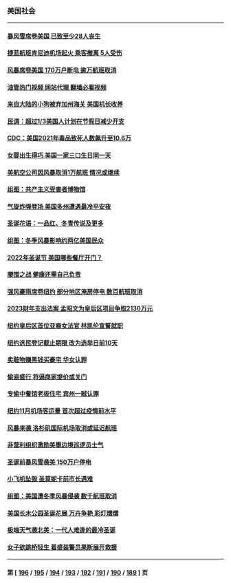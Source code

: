 ### 美国社会
---
#### [暴风雪席卷美国 已致至少28人丧生](../../pages/ncid1078160/n13891806.md?12261245) 
#### [捷蓝航班肯尼迪机场起火 乘客撤离 5人受伤](../../pages/ncid1078160/n13891781.md?12261245) 
#### [风暴席卷美国 170万户断电 逾万航班取消](../../pages/ncid1078160/n13891721.md?12261245) 
#### [油管热门视频 网站代理 翻墙必看视频](http://138.2.39.72:81/youtube.html?epic-marker?12261245)
#### [来自大陆的小狗被弃加州海关 美国机长收养](../../pages/ncid1078160/n13891407.md?12261245) 
#### [民调：超过1/3美国人计划在节假日减少开支](../../pages/ncid1078160/n13891337.md?12261245) 
#### [CDC：美国2021年毒品致死人数飙升至10.6万](../../pages/ncid1078160/n13891302.md?12261245) 
#### [女婴出生得巧 美国一家三口生日同一天](../../pages/ncid1078160/n13891358.md?12261245) 
#### [美航空公司因风暴取消1万航班 情况或继续](../../pages/ncid1078160/n13891292.md?12261245) 
#### [组图：共产主义受害者博物馆](../../pages/ncid1078160/n13890747.md?12261245) 
#### [气旋炸弹登场 美国多州遭遇最冷平安夜](../../pages/ncid1078160/n13891170.md?12261245) 
#### [圣诞花语：一品红、冬青传说及更多](../../pages/ncid1078160/n13891201.md?12261245) 
#### [组图：冬季风暴影响约两亿美国民众](../../pages/ncid1078160/n13891023.md?12261245) 
#### [2022年圣诞节 美国哪些餐厅开门？](../../pages/ncid1078160/n13891113.md?12261245) 
#### [腰围之战 健康还需自己负责](../../pages/ncid1078160/n13890989.md?12261245) 
#### [强风豪雨席卷纽约 部分地区淹房停电 数百航班取消](../../pages/ncid1078160/n13890949.md?12261245) 
#### [2023财年支出法案 孟昭文为皇后区项目争取2130万元](../../pages/ncid1078160/n13890910.md?12261245) 
#### [纽约皇后区首位亚裔女法官 林凯伦宣誓就职](../../pages/ncid1078160/n13890899.md?12261245) 
#### [纽约选民登记截止期限 改为选举日前10天](../../pages/ncid1078160/n13890940.md?12261245) 
#### [卖赃物赚黑钱买豪宅 华女认罪](../../pages/ncid1078160/n13890930.md?12261245) 
#### [偷盗盛行 将逼商家提价或关门](../../pages/ncid1078160/n13890928.md?12261245) 
#### [专偷中餐馆老板住宅 宾州一贼认罪](../../pages/ncid1078160/n13890926.md?12261245) 
#### [纽约11月机场客运量 首次超过疫情前水平](../../pages/ncid1078160/n13890932.md?12261245) 
#### [风暴来袭 洛杉矶国际机场取消或延迟航班](../../pages/ncid1078160/n13890849.md?12261245) 
#### [非营利组织激励美墨边境巡逻员士气](../../pages/ncid1078160/n13890833.md?12261245) 
#### [圣诞前暴风雪袭美 150万户停电](../../pages/ncid1078160/n13890783.md?12261245) 
#### [小飞机坠毁 圣莫妮卡前市长遇难](../../pages/ncid1078160/n13890779.md?12261245) 
#### [组图：美国遭冬季风暴侵袭 数千航班取消](../../pages/ncid1078160/n13890403.md?12261245) 
#### [美国长木公园圣诞花展 万卉争艳  彩灯熠熠](../../pages/ncid1078160/n13890726.md?12261245) 
#### [极端天气袭北美：一代人难逢的最冷圣诞](../../pages/ncid1078160/n13890635.md?12261245) 
#### [女子欲跳桥轻生 着盛装警员果断展开救援](../../pages/ncid1078160/n13890314.md?12261245) 

---
#### 第 [ [196](./196.md?12261245) / [195](./195.md?12261245) / [194](./194.md?12261245) / [193](./193.md?12261245) / [192](./192.md?12261245) / [191](./191.md?12261245) / [190](./190.md?12261245) / [189](./189.md?12261245) ] 页
